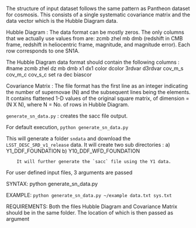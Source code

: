 The structure of input dataset follows the same pattern as
Pantheon dataset for cosmosis. 
This consists of a single systematic covariance matrix and 
the data vector which is the Hubble Diagram data.


Hubble Diagram : The data format can be mostly zeros.
The only columns that we actually use values from are:
  zcmb zhel mb dmb
(redshift in CMB frame, redshift in heliocentric frame, magnitude, and magnitude error).
Each row corresponds to one SN1A.

The Hubble Diagram data format should contain the following columns :
#name zcmb zhel dz mb dmb x1 dx1 color dcolor 3rdvar d3rdvar cov_m_s cov_m_c cov_s_c set ra dec biascor

Covariance Matrix : The file format has the first line as an integer
indicating the number of supernovae (N) and the subsequent
lines being the elements.
It contains flattened 1-D values of the original square matrix, 
of dimension  = (N X N), where N = No. of rows in Hubble Diagram.


`generate_sn_data.py` : creates the sacc file output.

 For default execution,
        `python generate_sn_data.py`

  This will generate a folder `sndata` and download the `LSST_DESC_SRD_v1_release` data. 
  It will create two sub directories :
        a) Y1_DDF_FOUNDATION
   	b) Y10_DDF_WFD_FOUNDATION

    	It will further generate the `sacc` file using the Y1 data.

 For user defined input files,
        3 arguments are passed

  SYNTAX:
	python generate_sn_data.py <PATH> <Hubble Diagram> <Covariance Matrix>

  EXAMPLE:
	`python generate_sn_data.py ~/example data.txt sys.txt`

  REQUIREMENTS:
	Both the files Hubble Diagram and Covariance Matrix should be in the same folder.
	The location of which is then passed as argument <PATH>
